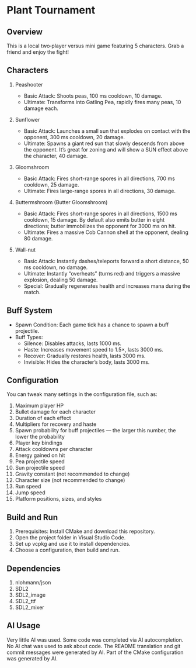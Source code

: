 # Plant Tournament

## Overview

This is a local two‑player versus mini game featuring 5 characters. Grab a friend and enjoy the fight!

## Characters

1. Peashooter
   - Basic Attack: Shoots peas, 100 ms cooldown, 10 damage.
   - Ultimate: Transforms into Gatling Pea, rapidly fires many peas, 10 damage each.

2. Sunflower
   - Basic Attack: Launches a small sun that explodes on contact with the opponent, 300 ms cooldown, 20 damage.
   - Ultimate: Spawns a giant red sun that slowly descends from above the opponent. It’s great for zoning and will show a SUN effect above the character, 40 damage.

3. Gloomshroom
   - Basic Attack: Fires short-range spores in all directions, 700 ms cooldown, 25 damage.
   - Ultimate: Fires large-range spores in all directions, 30 damage.

4. Buttermshroom (Butter Gloomshroom)
   - Basic Attack: Fires short-range spores in all directions, 1500 ms cooldown, 15 damage. By default also emits butter in eight directions; butter immobilizes the opponent for 3000 ms on hit.
   - Ultimate: Fires a massive Cob Cannon shell at the opponent, dealing 80 damage.

5. Wall-nut
   - Basic Attack: Instantly dashes/teleports forward a short distance, 50 ms cooldown, no damage.
   - Ultimate: Instantly “overheats” (turns red) and triggers a massive explosion, dealing 50 damage.
   - Special: Gradually regenerates health and increases mana during the match.

## Buff System

- Spawn Condition: Each game tick has a chance to spawn a buff projectile.
- Buff Types:
  - Silence: Disables attacks, lasts 1000 ms.
  - Haste: Increases movement speed to 1.5×, lasts 3000 ms.
  - Recover: Gradually restores health, lasts 3000 ms.
  - Invisible: Hides the character’s body, lasts 3000 ms.

## Configuration

You can tweak many settings in the configuration file, such as:
1. Maximum player HP
2. Bullet damage for each character
3. Duration of each effect
4. Multipliers for recovery and haste
5. Spawn probability for buff projectiles — the larger this number, the lower the probability
6. Player key bindings
7. Attack cooldowns per character
8. Energy gained on hit
9. Pea projectile speed
10. Sun projectile speed
11. Gravity constant (not recommended to change)
12. Character size (not recommended to change)
13. Run speed
14. Jump speed
15. Platform positions, sizes, and styles

## Build and Run

1. Prerequisites: Install CMake and download this repository.
2. Open the project folder in Visual Studio Code.
3. Set up vcpkg and use it to install dependencies.
4. Choose a configuration, then build and run.

## Dependencies

1. nlohmann/json
2. SDL2
3. SDL2_image
4. SDL2_ttf
5. SDL2_mixer

## AI Usage

Very little AI was used. Some code was completed via AI autocompletion. No AI chat was used to ask about code. The README translation and git commit messages were generated by AI. Part of the CMake configuration was generated by AI.